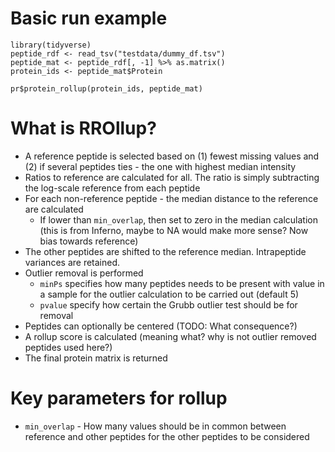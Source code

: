 # Basic run example

```
library(tidyverse)
peptide_rdf <- read_tsv("testdata/dummy_df.tsv")
peptide_mat <- peptide_rdf[, -1] %>% as.matrix()
protein_ids <- peptide_mat$Protein

pr$protein_rollup(protein_ids, peptide_mat)
```

# What is RROllup?

* A reference peptide is selected based on (1) fewest missing values and (2) if several peptides ties - the one with highest median intensity
* Ratios to reference are calculated for all. The ratio is simply subtracting the log-scale reference from each peptide
* For each non-reference peptide - the median distance to the reference are calculated
    * If lower than `min_overlap`, then set to zero in the median calculation (this is from Inferno, maybe to NA would make more sense? Now bias towards reference)
* The other peptides are shifted to the reference median. Intrapeptide variances are retained.
* Outlier removal is performed
    * `minPs` specifies how many peptides needs to be present with value in a sample for the outlier calculation to be carried out (default 5)
    * `pvalue` specify how certain the Grubb outlier test should be for removal
* Peptides can optionally be centered (TODO: What consequence?)
* A rollup score is calculated (meaning what? why is not outlier removed peptides used here?)
* The final protein matrix is returned

# Key parameters for rollup

* `min_overlap` - How many values should be in common between reference and other peptides for the other peptides to be considered

